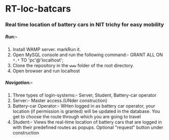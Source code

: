 # RT-loc-batcars

### Real time location of battery cars in NIT trichy for easy mobility 
##### Run:-

1. Install WAMP server. markRun it. 
1. Open MySQL console and run the following command:- 
GRANT ALL ON ``*.*`` TO 'pc'@'localhost';
1. Clone the repository in the ``www`` folder of the root directory.
1. Open browser and run localhost

##### Navigation:- 

1. Three types of login-systems:- Server, Student, Battery-car operator
1. Server:- Master access.(UNder construction)
2. Battery-car Operator:- WHen logged in as battery car operator, your location (if permission is granted) will be updated in the database. You get to choose the route through which you are going to travel
3. Student:- Views the real-time location of battery cars that are logged in with their predefined routes as popups. Optional "request" button under construction
